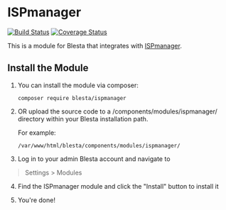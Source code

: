 # ISPmanager

[![Build Status](https://travis-ci.org/blesta/module-ispmanager.svg?branch=master)](https://travis-ci.org/blesta/module-ispmanager) [![Coverage Status](https://coveralls.io/repos/github/blesta/module-ispmanager/badge.svg?branch=master)](https://coveralls.io/github/blesta/module-ispmanager?branch=master)

This is a module for Blesta that integrates with [ISPmanager](https://www.ispsystem.com/software/ispmanager).

## Install the Module

1. You can install the module via composer:

    ```
    composer require blesta/ispmanager
    ```

2. OR upload the source code to a /components/modules/ispmanager/ directory within
your Blesta installation path.

    For example:

    ```
    /var/www/html/blesta/components/modules/ispmanager/
    ```

3. Log in to your admin Blesta account and navigate to
> Settings > Modules

4. Find the ISPmanager module and click the "Install" button to install it

5. You're done!
